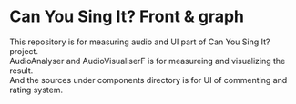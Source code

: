 # Can You Sing It? Front & graph

This repository is for measuring audio and UI part of Can You Sing It? project.   
AudioAnalyser and AudioVisualiserF is for measureing and visualizing the result.  
And the sources under components directory is for UI of commenting and rating system.
